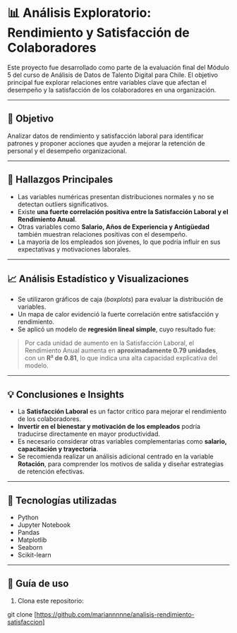 # 📊 Análisis Exploratorio: Rendimiento y Satisfacción de Colaboradores

Este proyecto fue desarrollado como parte de la evaluación final del Módulo 5 del curso de Análisis de Datos de Talento Digital para Chile. El objetivo principal fue explorar relaciones entre variables clave que afectan el desempeño y la satisfacción de los colaboradores en una organización.

---

## 🎯 Objetivo

Analizar datos de rendimiento y satisfacción laboral para identificar patrones y proponer acciones que ayuden a mejorar la retención de personal y el desempeño organizacional.

---

## 🧠 Hallazgos Principales

- Las variables numéricas presentan distribuciones normales y no se detectan outliers significativos.
- Existe **una fuerte correlación positiva entre la Satisfacción Laboral y el Rendimiento Anual**.
- Otras variables como **Salario, Años de Experiencia y Antigüedad** también muestran relaciones positivas con el desempeño.
- La mayoría de los empleados son jóvenes, lo que podría influir en sus expectativas y motivaciones laborales.

---

## 📈 Análisis Estadístico y Visualizaciones

- Se utilizaron gráficos de caja (*boxplots*) para evaluar la distribución de variables.
- Un mapa de calor evidenció la fuerte correlación entre satisfacción y rendimiento.
- Se aplicó un modelo de **regresión lineal simple**, cuyo resultado fue:

> Por cada unidad de aumento en la Satisfacción Laboral, el Rendimiento Anual aumenta en **aproximadamente 0.79 unidades**, con un **R² de 0.81**, lo que indica una alta capacidad explicativa del modelo.

---

## 💡 Conclusiones e Insights

- La **Satisfacción Laboral** es un factor crítico para mejorar el rendimiento de los colaboradores.
- **Invertir en el bienestar y motivación de los empleados** podría traducirse directamente en mayor productividad.
- Es necesario considerar otras variables complementarias como **salario, capacitación y trayectoria**.
- Se recomienda realizar un análisis adicional centrado en la variable **Rotación**, para comprender los motivos de salida y diseñar estrategias de retención efectivas.

---

## 🔧 Tecnologías utilizadas

- Python
- Jupyter Notebook
- Pandas
- Matplotlib
- Seaborn
- Scikit-learn

---

## 🚀 Guía de uso

1. Clona este repositorio:



git clone [https://github.com/mariannnnne/analisis-rendimiento-satisfaccion]
